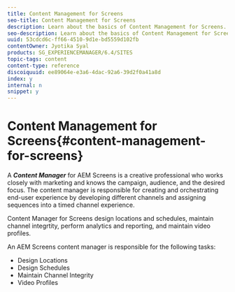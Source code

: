 ```yaml
---
title: Content Management for Screens
seo-title: Content Management for Screens
description: Learn about the basics of Content Management for Screens.
seo-description: Learn about the basics of Content Management for Screens.
uuid: 53cdcd6c-ff66-4510-9d1e-bd5559d102fb
contentOwner: Jyotika Syal
products: SG_EXPERIENCEMANAGER/6.4/SITES
topic-tags: content
content-type: reference
discoiquuid: ee89064e-e3a6-4dac-92a6-39d2f0a41a8d
index: y
internal: n
snippet: y
---
```


# Content Management for Screens{#content-management-for-screens}

A ***Content Manager*** for AEM Screens is a creative professional who works closely with marketing and knows the campaign, audience, and the desired focus. The content manager is responsible for creating and orchestrating end-user experience by developing different channels and assigning sequences into a timed channel experience.

Content Manager for Screens design locations and schedules, maintain channel integrtity, perform analytics and reporting, and maintain video profiles.

An AEM Screens content manager is responsible for the following tasks:

* Design Locations
* Design Schedules
* Maintain Channel Integrity
* Video Profiles

